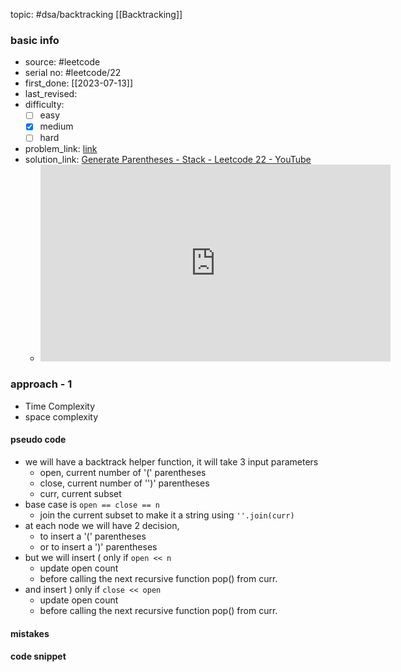 topic: #dsa/backtracking [[Backtracking]]

### basic info
- source: #leetcode
- serial no: #leetcode/22
- first_done: [[2023-07-13]]
- last_revised:
- difficulty:
	- [ ] easy
	- [x] medium
	- [ ] hard
- problem_link: [link](https://leetcode.com/problems/generate-parentheses/description/?envType=featured-list&envId=top-interview-questions)
- solution_link: [Generate Parentheses - Stack - Leetcode 22 - YouTube](https://www.youtube.com/watch?v=s9fokUqJ76A&t=707s)
	- <iframe width="560" height="315" src="https://www.youtube.com/embed/s9fokUqJ76A" title="YouTube video player" frameborder="0" allow="accelerometer; autoplay; clipboard-write; encrypted-media; gyroscope; picture-in-picture; web-share" allowfullscreen></iframe>
### approach - 1
- Time Complexity
- space complexity

#### pseudo code
- we will have a backtrack helper function, it will take 3 input parameters
	- open, current number of '(' parentheses
	- close, current number of '')' parentheses
	- curr, current subset
- base case is <code>open == close == n</code>
	- join the current subset to make it a string using <code>''.join(curr)</code> 
- at each node we will have 2 decision,
	- to insert a '(' parentheses
	- or to insert a ')' parentheses
- but we will insert ( only if <code>open << n</code>
	- update open count
	- before calling the next recursive function pop() from curr.
- and insert ) only if <code>close << open</code>
	- update open count
	- before calling the next recursive function pop() from curr.
#### mistakes

#### code snippet
```python

```
